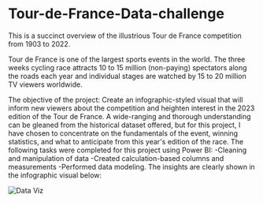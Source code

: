 # Tour-de-France-Data-challenge
This is a succinct overview of the illustrious Tour de France competition from 1903 to 2022.

Tour de France is one of the largest sports events in the world. The three weeks cycling race attracts 10 to 15 million (non-paying) spectators along the roads each year and individual stages are watched by 15 to 20 million TV viewers worldwide.

The objective of the project: Create an infographic-styled visual that will inform new viewers about the competition and heighten interest in the 2023 edition of the Tour de France.
A wide-ranging and thorough understanding can be gleaned from the historical dataset offered, but for this project, I have chosen to concentrate on the fundamentals of the event, winning statistics, and what to anticipate from this year's edition of the race.
The following tasks were completed for this project using Power BI:
-Cleaning and manipulation of data
-Created calculation-based columns and measurements
-Performed data modeling.
The insights are clearly shown in the infographic visual below:

![Data Viz](https://github.com/Stellannoka/Tour-de-France-Data-challenge/assets/131279331/d38b4a85-505b-47f0-97c0-8f0b731e7e13)
